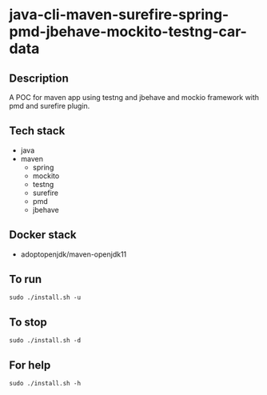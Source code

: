 # java-cli-maven-surefire-spring-pmd-jbehave-mockito-testng-car-data

## Description
A POC for maven app using testng
and jbehave and mockio framework
 with pmd
and surefire plugin.

## Tech stack
- java
- maven
	- spring
	- mockito
  - testng
  - surefire
  - pmd
  - jbehave

## Docker stack
- adoptopenjdk/maven-openjdk11

## To run
`sudo ./install.sh -u`

## To stop
`sudo ./install.sh -d`

## For help
`sudo ./install.sh -h`
